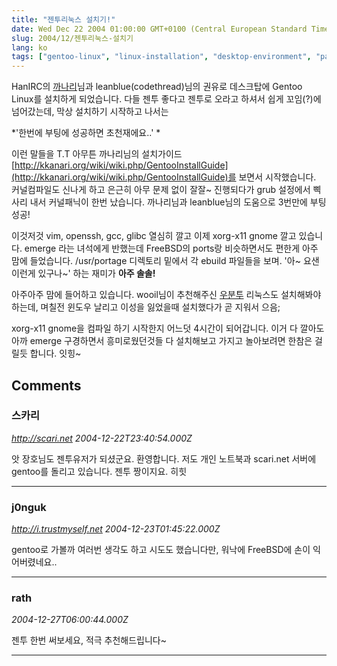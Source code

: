 ```yaml
---
title: "젠투리눅스 설치기!"
date: Wed Dec 22 2004 01:00:00 GMT+0100 (Central European Standard Time)
slug: 2004/12/젠투리눅스-설치기
lang: ko
tags: ["gentoo-linux", "linux-installation", "desktop-environment", "package-management"]
---
```


HanIRC의 [까나리](http://kkanari.org)님과 leanblue(codethread)님의 권유로 데스크탑에 Gentoo Linux를 설치하게 되었습니다. 다들 젠투 좋다고 젠투로 오라고 하셔서 쉽게 꼬임(?)에 넘어갔는데, 막상 설치하기 시작하고 나서는

*'한번에 부팅에 성공하면 초천재에요..' *

이런 말들을 T.T
아무튼 까나리님의 설치가이드 [http://kkanari.org/wiki/wiki.php/GentooInstallGuide](http://kkanari.org/wiki/wiki.php/GentooInstallGuide)를 보면서 시작했습니다. 커널컴파일도 신나게 하고 은근히 아무 문제 없이 잘잘~ 진행되다가 grub 설정에서 삑사리 내서 커널패닉이 한번 났습니다. 까나리님과 leanblue님의 도움으로 3번만에 부팅 성공!

이것저것 vim, openssh, gcc, glibc 열심히 깔고 이제 xorg-x11 gnome 깔고 있습니다. emerge 라는 녀석에게 반했는데 FreeBSD의 ports랑 비슷하면서도 편한게 아주 맘에 들었습니다. /usr/portage 디렉토리 밑에서 각 ebuild 파일들을 보며. '아~ 요샌 이런게 있구나~' 하는 재미가 **아주 솔솔!**

아주아주 맘에 들어하고 있습니다. wooil님이 추천해주신 [우분투](http://www.ubuntulinux.org/) 리눅스도 설치해봐야 하는데, 며칠전 윈도우 날리고 이성을 잃었을때 설치했다가 곧 지워서 으음;

xorg-x11 gnome을 컴파일 하기 시작한지 어느덧 4시간이 되어갑니다. 이거 다 깔아도 아까 emerge 구경하면서 흥미로웠던것들 다 설치해보고 가지고 놀아보려면 한참은 걸릴듯 합니다. 잇힝~

## Comments

### 스카리
*http://scari.net*
*2004-12-22T23:40:54.000Z*

앗 장호님도 젠투유저가 되셨군요. 환영합니다. 저도 개인 노트북과 scari.net 서버에 gentoo를 돌리고 있습니다. 젠투 짱이지요. 히힛

---

### j0nguk
*http://i.trustmyself.net*
*2004-12-23T01:45:22.000Z*

gentoo로 가볼까 여러번 생각도 하고 시도도 했습니다만, 워낙에 FreeBSD에 손이 익어버렸네요..

---

### rath
*2004-12-27T06:00:44.000Z*

젠투 한번 써보세요, 적극 추천해드립니다~

---
